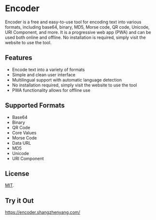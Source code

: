 # Encoder

Encoder is a free and easy-to-use tool for encoding text into various formats, including base64, binary, MD5, Morse code, QR code, Unicode, URI Component, and more. It is a progressive web app (PWA) and can be used both online and offline. No installation is required, simply visit the website to use the tool.

## Features

-   Encode text into a variety of formats
-   Simple and clean user interface
-   Multilingual support with automatic language detection
-   No installation required, simply visit the website to use the tool
-   PWA functionality allows for offline use

## Supported Formats

-   Base64
-   Binary
-   QR Code
-   Core Values
-   Morse Code
-   Data URL
-   MD5
-   Unicode
-   URI Component

## License

[MIT](LICENSE).

## Try it Out

https://encoder.shangzhenyang.com/

